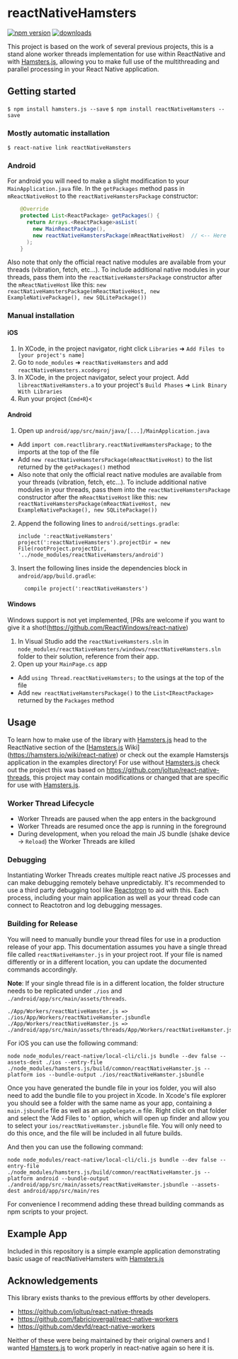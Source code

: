 # reactNativeHamsters

[![npm version](https://img.shields.io/npm/v/reactNativeHamsters.svg?style=flat-square)](https://www.npmjs.com/package/reactNativeHamsters)
[![downloads](https://img.shields.io/npm/dm/reactNativeHamsters.svg?style=flat-square)](https://www.npmjs.com/package/reactNativeHamsters)

This project is based on the work of several previous projects, this is a stand alone worker threads implementation for use within ReactNative and with [Hamsters.js](https://hamsters.io), allowing you to make full use of the multithreading and parallel processing in your React Native application.

## Getting started

`$ npm install hamsters.js --save`
`$ npm install reactNativeHamsters --save`

### Mostly automatic installation

`$ react-native link reactNativeHamsters`

### Android

For android you will need to make a slight modification to your `MainApplication.java`
file.  In the `getPackages` method pass in `mReactNativeHost` to the `reactNativeHamstersPackage`
constructor:

```java
    @Override
    protected List<ReactPackage> getPackages() {
      return Arrays.<ReactPackage>asList(
        new MainReactPackage(),
        new reactNativeHamstersPackage(mReactNativeHost)  // <-- Here
      );
    }
```

Also note that only the official react native modules are available from your
threads (vibration, fetch, etc...). To include additional native modules in your
threads, pass them into the `reactNativeHamstersPackage` constructor after the `mReactNativeHost`
like this:
`new reactNativeHamstersPackage(mReactNativeHost, new ExampleNativePackage(), new SQLitePackage())`

### Manual installation


#### iOS

1. In XCode, in the project navigator, right click `Libraries` ➜ `Add Files to [your project's name]`
2. Go to `node_modules` ➜ `reactNativeHamsters` and add `reactNativeHamsters.xcodeproj`
3. In XCode, in the project navigator, select your project. Add `libreactNativeHamsters.a` to your project's `Build Phases` ➜ `Link Binary With Libraries`
4. Run your project (`Cmd+R`)<

#### Android

1. Open up `android/app/src/main/java/[...]/MainApplication.java`
  - Add `import com.reactlibrary.reactNativeHamstersPackage;` to the imports at the top of the file
  - Add `new reactNativeHamstersPackage(mReactNativeHost)` to the list returned by the `getPackages()` method
  - Also note that only the official react native modules are available from your
    threads (vibration, fetch, etc...). To include additional native modules in your
    threads, pass them into the `reactNativeHamstersPackage` constructor after the `mReactNativeHost`
    like this:
    `new reactNativeHamstersPackage(mReactNativeHost, new ExampleNativePackage(), new SQLitePackage())`

2. Append the following lines to `android/settings.gradle`:
  	```
  	include ':reactNativeHamsters'
  	project(':reactNativeHamsters').projectDir = new File(rootProject.projectDir, '../node_modules/reactNativeHamsters/android')
  	```
3. Insert the following lines inside the dependencies block in `android/app/build.gradle`:
  	```
      compile project(':reactNativeHamsters')
  	```

#### Windows
Windows support is not yet implemented, [PRs are welcome if you want to give it a shot!(https://github.com/ReactWindows/react-native)

1. In Visual Studio add the `reactNativeHamsters.sln` in `node_modules/reactNativeHamsters/windows/reactNativeHamsters.sln` folder to their solution, reference from their app.
2. Open up your `MainPage.cs` app
  - Add `using Thread.reactNativeHamsters;` to the usings at the top of the file
  - Add `new reactNativeHamstersPackage()` to the `List<IReactPackage>` returned by the `Packages` method


## Usage

To learn how to make use of the library with [Hamsters.js](https://hamsters.io) head to the ReactNative section of the [[Hamsters.js](https://hamsters.io) Wiki](https://hamsters.io/wiki/react-native) or check out the example Hamstersjs application in the examples directory! For use without [Hamsters.js](https://hamsters.io) check out the project this was based on https://github.com/joltup/react-native-threads, this project may contain modifications or changed that are specific for use with [Hamsters.js](https://hamsters.io).

### Worker Thread Lifecycle

- Worker Threads are paused when the app enters in the background
- Worker Threads are resumed once the app is running in the foreground
- During development, when you reload the main JS bundle (shake device -> `Reload`) the Worker Threads are killed

### Debugging

Instantiating Worker Threads creates multiple react native JS processes and can make debugging
remotely behave unpredictably. It's recommended to use a third party debugging tool like
[Reactotron](https://github.com/infinitered/reactotron) to aid with this. Each process,
including your main application as well as your thread code can connect to Reactotron
and log debugging messages.

### Building for Release

You will need to manually bundle your thread files for use in a production release
of your app.  This documentation assumes you have a single thread file called
`reactNativeHamster.js` in your project root.  If your file is named differently or in
a different location, you can update the documented commands accordingly.

**Note**: If your single thread file is in a different location, the folder structure needs to 
be replicated under `./ios` and `./android/app/src/main/assets/threads`.

```
./App/Workers/reactNativeHamster.js => ./ios/App/Workers/reactNativeHamster.jsbundle
./App/Workers/reactNativeHamster.js => ./android/app/src/main/assets/threads/App/Workers/reactNativeHamster.jsbundle
```

For iOS you can use the following command:

`node node_modules/react-native/local-cli/cli.js bundle --dev false --assets-dest ./ios --entry-file ./node_modules/hamsters.js/build/common/reactNativeHamster.js --platform ios --bundle-output ./ios/reactNativeHamster.jsbundle`

Once you have generated the bundle file in your ios folder, you will also need to add
the bundle file to you project in Xcode. In Xcode's file explorer you should see
a folder with the same name as your app, containing a `main.jsbundle` file as well
as an `appDelegate.m` file. Right click on that folder and select the 'Add Files to <Your App Name>'
option, which will open up finder and allow you to select your `ios/reactNativeHamster.jsbundle`
file. You will only need to do this once, and the file will be included in all future
builds.

And then you can use the following command:

`node node_modules/react-native/local-cli/cli.js bundle --dev false --entry-file ./node_modules/hamsters.js/build/common/reactNativeHamster.js --platform android --bundle-output ./android/app/src/main/assets/reactNativeHamster.jsbundle --assets-dest android/app/src/main/res`

For convenience I recommend adding these thread building commands as npm scripts
to your project.

## Example App

Included in this repository is a simple example application demonstrating basic
usage of reactNativeHamsters with [Hamsters.js](https://hamsters.io)

## Acknowledgements

This library exists thanks to the previous effforts by other developers.

* https://github.com/joltup/react-native-threads
* https://github.com/fabriciovergal/react-native-workers
* https://github.com/devfd/react-native-workers

Neither of these were being maintained by their original owners and I wanted [Hamsters.js](https://hamsters.io) to work properly in react-native again so here it is.
